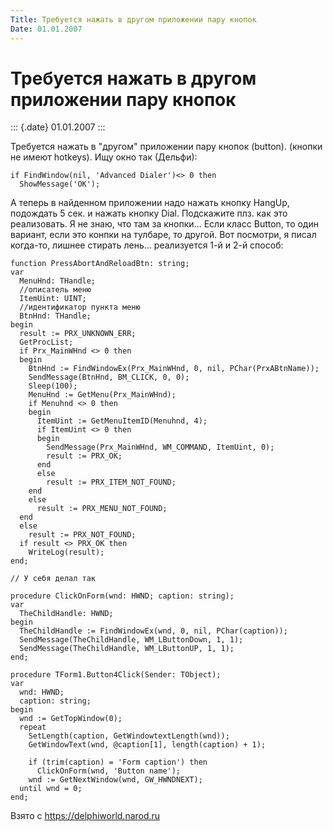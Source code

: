 ```yaml
---
Title: Требуется нажать в другом приложении пару кнопок
Date: 01.01.2007
---
```


Требуется нажать в другом приложении пару кнопок
================================================

::: {.date}
01.01.2007
:::

Требуется нажать в \"другом\" приложении пару кнопок (button). (кнопки
не имеют hotkeys). Ищу окно так (Дельфи):

    if FindWindow(nil, 'Advanced Dialer')<> 0 then
      ShowMessage('OK');

А теперь в найденном приложении надо нажать кнопку HangUp, подождать 5
сек. и нажать кнопку Dial. Подскажите плз. как это реализовать. Я не
знаю, что там за кнопки\... Если класс Button, то один вариант, если это
конпки на тулбаре, то другой. Вот посмотри, я писал когда-то, лишнее
стирать лень\... реализуется 1-й и 2-й способ:

    function PressAbortAndReloadBtn: string;
    var
      MenuHnd: THandle;
      //описатель меню
      ItemUint: UINT;
      //идентификатор пункта меню
      BtnHnd: THandle;
    begin
      result := PRX_UNKNOWN_ERR;
      GetProcList;
      if Prx_MainWHnd <> 0 then
      begin
        BtnHnd := FindWindowEx(Prx_MainWHnd, 0, nil, PChar(PrxABtnName));
        SendMessage(BtnHnd, BM_CLICK, 0, 0);
        Sleep(100);
        MenuHnd := GetMenu(Prx_MainWHnd);
        if Menuhnd <> 0 then
        begin
          ItemUint := GetMenuItemID(Menuhnd, 4);
          if ItemUint <> 0 then
          begin
            SendMessage(Prx_MainWHnd, WM_COMMAND, ItemUint, 0);
            result := PRX_OK;
          end
          else
            result := PRX_ITEM_NOT_FOUND;
        end
        else
          result := PRX_MENU_NOT_FOUND;
      end
      else
        result := PRX_NOT_FOUND;
      if result <> PRX_OK then
        WriteLog(result);
    end;
     
    // У себя делал так
     
    procedure ClickOnForm(wnd: HWND; caption: string);
    var
      TheChildHandle: HWND;
    begin
      TheChildHandle := FindWindowEx(wnd, 0, nil, PChar(caption));
      SendMessage(TheChildHandle, WM_LButtonDown, 1, 1);
      SendMessage(TheChildHandle, WM_LButtonUP, 1, 1);
    end;
     
    procedure TForm1.Button4Click(Sender: TObject);
    var
      wnd: HWND;
      caption: string;
    begin
      wnd := GetTopWindow(0);
      repeat
        SetLength(caption, GetWindowtextLength(wnd));
        GetWindowText(wnd, @caption[1], length(caption) + 1);
     
        if (trim(caption) = 'Form caption') then
          ClickOnForm(wnd, 'Button name');
        wnd := GetNextWindow(wnd, GW_HWNDNEXT);
      until wnd = 0;
    end;

Взято с <https://delphiworld.narod.ru>
